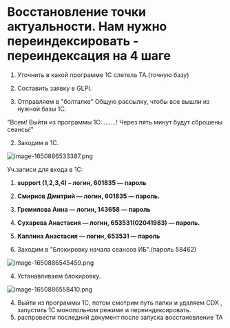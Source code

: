 # Восстановление точки актуальности. Нам нужно переиндексировать - переиндексация на 4 шаге

1. Уточнить в какой программе 1С слетела ТА.(точную базу)

2. Составить заявку в GLPI.

3. Отправляем в "болталке" Общую рассылку, чтобы все вышли из нужной базы 1С.

"Всем! Выйти из программы 1С:........! Через пять минут будут сброшены сеансы!"  

2. Заходим в 1С.

![image-1650886533387.png](http://wiki.44it.ru/uploads/images/gallery/2022-04/scaled-1680-/image-1650886533387.png)

Уч.записи для входа в 1С:

1. **support (1,2,3,4) – логин, 601835 — пароль**
2. **Смирнов Дмитрий — логин, 601835 — пароль.**
3. **Гремилова Анна — логин, 143658 — пароль**
4. **Сухарева Анастасия — логин, 653531(02041983) — пароль.**
5. **Каплина Анастасия — логин, 653531 — пароль**

3. Заходим в "Блокировку начала сеансов ИБ".(пароль 58462)

![image-1650886545459.png](http://wiki.44it.ru/uploads/images/gallery/2022-04/scaled-1680-/image-1650886545459.png)

4. Устанавливаем блокировку.

![image-1650886558410.png](http://wiki.44it.ru/uploads/images/gallery/2022-04/scaled-1680-/image-1650886558410.png)

4. Выйти из программы 1С, потом смотрим путь папки и удаляем CDX , запустить 1C монопольном режиме и переиндексировать.
  5.   распровести последний документ после запуска восстановление ТА
   